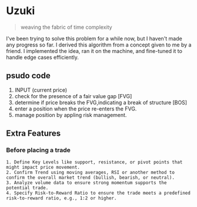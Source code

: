 # Uzuki
> weaving the fabric of time complexity

I've been trying to solve this problem for a while now, but I haven't made any progress so far. I derived this algorithm from a concept given to me by a friend. I implemented the idea, ran it on the machine, and fine-tuned it to handle edge cases efficiently.

## psudo code 
1. INPUT (current price)
2. check for the presence of a fair value gap [FVG]
3. determine if price breaks the FVG,indicating a break of structure [BOS]
4. enter a position when the price re-enters the FVG.
5. manage position by appling risk management.

## Extra Features
### Before placing a trade
    1. Define Key Levels like support, resistance, or pivot points that might impact price movement.
    2. Confirm Trend using moving averages, RSI or another method to confirm the overall market trend (bullish, bearish, or neutral).
    3. Analyze volume data to ensure strong momentum supports the potential trade.
    4. Specify Risk-to-Reward Ratio to ensure the trade meets a predefined risk-to-reward ratio, e.g., 1:2 or higher.

